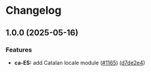 # Changelog

## 1.0.0 (2025-05-16)


### Features

* **ca-ES:** add Catalan locale module ([#1165](https://github.com/sanity-io/locales/issues/1165)) ([d7de2e4](https://github.com/sanity-io/locales/commit/d7de2e41143f413bce1d83b7b8f8d0d899b1c605))

